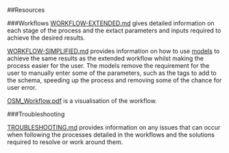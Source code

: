 ##Resources

###Workflows
[WORKFLOW-EXTENDED.md](https://github.com/GASCUK/OpenStreetMap-ArcGIS/blob/master/Resources/WORKFLOW-EXTENDED.md) gives detailed information on each stage of the process and the extact parameters and inputs required to achieve the desired results.

[WORKFLOW-SIMPLIFIED.md](https://github.com/GASCUK/OpenStreetMap-ArcGIS/blob/master/Resources/WORKFLOW-SIMPLIFIED.md) provides information on how to use [models](https://github.com/GASCUK/OpenStreetMap-ArcGIS/tree/master/Models) to achieve the same results as the extended workflow whilst making the process easier for the user. The models remove the requirement for the user to manually enter some of the parameters, such as the tags to add to the schema, speeding up the process and removing some of the chance for user error. 

[OSM_Workflow.pdf](https://github.com/GASCUK/OpenStreetMap-ArcGIS/blob/master/Resources/OSM_Workflow.pdf) is a visualisation of the workflow.

###Troubleshooting

[TROUBLESHOOTING.md](https://github.com/GASCUK/OpenStreetMap-ArcGIS/blob/master/Resources/TROUBLESHOOTING.md) provides information on any issues that can occur when following the processes detailed in the workflows and the solutions required to resolve or work around them.
